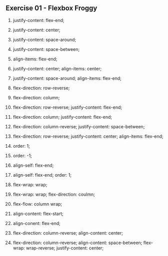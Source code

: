 ## Exercise 01 - Flexbox Froggy

1. justify-content: flex-end;

2. justify-content: center;

3. justify-content: space-around;

4. justify-content: space-between;

5. align-items: flex-end;

6. justify-content: center;
   align-items: center;

7. justify-content: space-around;
   align-items: flex-end;

8. flex-direction: row-reverse;

9. flex-direction: column;

10. flex-direction: row-reverse;
    justify-content: flex-end;

11. flex-direction: column;
    justify-content: flex-end;

12. flex-direction: column-reverse;
    justify-content: space-between;

13. flex-direction: row-reverse;
    justify-content: center;
    align-items: flex-end;

14. order: 1;

15. order: -1;

16. align-self: flex-end;

17. align-self: flex-end;
    order: 1;

18. flex-wrap: wrap;

19. flex-wrap: wrap;
    flex-direction: coulmn;

20. flex-flow: column wrap;

21. align-content: flex-start;

22. align-conent: flex-end;

23. flex-direction: column-reverse;
    align-content: center;

24. flex-direction: column-reverse;
    align-content: space-between;
    flex-wrap: wrap-reverse;
    justify-content: center;
